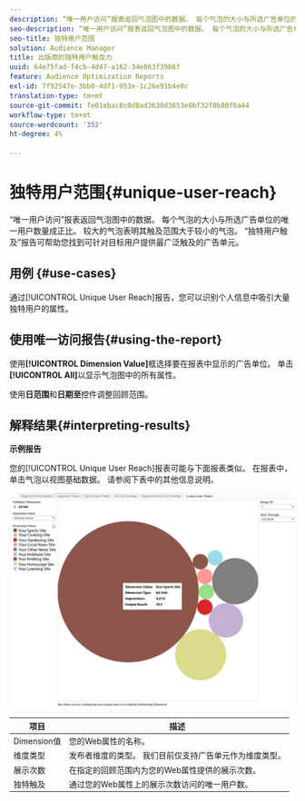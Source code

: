 ```yaml
---
description: “唯一用户访问”报表返回气泡图中的数据。 每个气泡的大小与所选广告单位的唯一用户数量成正比。 较大的气泡表明其触及范围大于较小的气泡。 “独特用户触及”报告可帮助您找到可针对目标用户提供最广泛触及的广告单元。
seo-description: “唯一用户访问”报表返回气泡图中的数据。 每个气泡的大小与所选广告单位的唯一用户数量成正比。 较大的气泡表明其触及范围大于较小的气泡。 “独特用户触及”报告可帮助您找到可针对目标用户提供最广泛触及的广告单元。
seo-title: 独特用户范围
solution: Audience Manager
title: 出版商的独特用户触及力
uuid: 64e75fad-f4cb-4d47-a162-34e663f3966f
feature: Audience Optimization Reports
exl-id: 7f92547e-3bb0-4df1-953e-1c26e91b4e0c
translation-type: tm+mt
source-git-commit: fe01ebac8c0d0ad3630d3853e0bf32f0b00f6a44
workflow-type: tm+mt
source-wordcount: '352'
ht-degree: 4%

---
```


# 独特用户范围{#unique-user-reach}

“唯一用户访问”报表返回气泡图中的数据。 每个气泡的大小与所选广告单位的唯一用户数量成正比。 较大的气泡表明其触及范围大于较小的气泡。 “独特用户触及”报告可帮助您找到可针对目标用户提供最广泛触及的广告单元。

## 用例 {#use-cases}

通过[!UICONTROL Unique User Reach]报告，您可以识别个人信息中吸引大量独特用户的属性。

## 使用唯一访问报告{#using-the-report}

使用&#x200B;**[!UICONTROL Dimension Value]**&#x200B;框选择要在报表中显示的广告单位。 单击&#x200B;**[!UICONTROL All]**&#x200B;以显示气泡图中的所有属性。

使用&#x200B;**日范围**&#x200B;和&#x200B;**日期至**&#x200B;控件调整回顾范围。

## 解释结果{#interpreting-results}

**示例报告**

您的[!UICONTROL Unique User Reach]报表可能与下面报表类似。 在报表中，单击气泡以视图基础数据。 请参阅下表中的其他信息说明。

![](assets/publisher_unique_user_reach.png)

| 项目 | 描述 |
|--- |--- |
| Dimension值 | 您的Web属性的名称。 |
| 维度类型 | 发布者维度的类型。 我们目前仅支持广告单元作为维度类型。 |
| 展示次数 | 在指定的回顾范围内为您的Web属性提供的展示次数。 |
| 独特触及 | 通过您的Web属性上的展示次数访问的唯一用户数。 |
